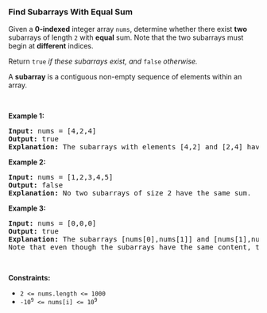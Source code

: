 
<h3>Find Subarrays With Equal Sum</h3>
<div><p>Given a <strong>0-indexed</strong> integer array <code>nums</code>, determine whether there exist <strong>two</strong> subarrays of length <code>2</code> with <strong>equal</strong> sum. Note that the two subarrays must begin at <strong>different</strong> indices.</p>
<p>Return <code>true</code><em> if these subarrays exist, and </em><code>false</code><em> otherwise.</em></p>
<p>A <b>subarray</b> is a contiguous non-empty sequence of elements within an array.</p>
<p> </p>
<p><strong>Example 1:</strong></p>
<pre><strong>Input:</strong> nums = [4,2,4]
<strong>Output:</strong> true
<strong>Explanation:</strong> The subarrays with elements [4,2] and [2,4] have the same sum of 6.
</pre>
<p><strong>Example 2:</strong></p>
<pre><strong>Input:</strong> nums = [1,2,3,4,5]
<strong>Output:</strong> false
<strong>Explanation:</strong> No two subarrays of size 2 have the same sum.
</pre>
<p><strong>Example 3:</strong></p>
<pre><strong>Input:</strong> nums = [0,0,0]
<strong>Output:</strong> true
<strong>Explanation:</strong> The subarrays [nums[0],nums[1]] and [nums[1],nums[2]] have the same sum of 0. 
Note that even though the subarrays have the same content, the two subarrays are considered different because they are in different positions in the original array.
</pre>
<p> </p>
<p><strong>Constraints:</strong></p>
<ul>
<li><code>2 &lt;= nums.length &lt;= 1000</code></li>
<li><code>-10<sup>9</sup> &lt;= nums[i] &lt;= 10<sup>9</sup></code></li>
</ul>
</div>
